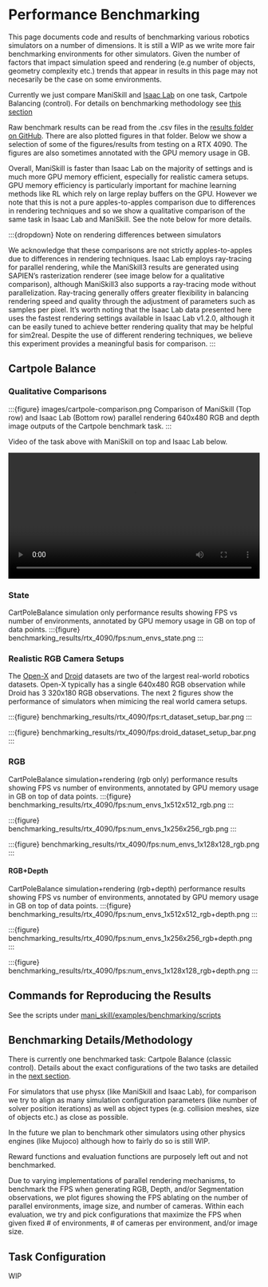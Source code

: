 # Performance Benchmarking

This page documents code and results of benchmarking various robotics simulators on a number of dimensions. It is still a WIP as we write more fair benchmarking environments for other simulators. Given the number of factors that impact simulation speed and rendering (e.g number of objects, geometry complexity etc.) trends that appear in results in this page may not necesarily be the case on some environments.

Currently we just compare ManiSkill and [Isaac Lab](https://github.com/isaac-sim/IsaacLab) on one task, Cartpole Balancing (control). For details on benchmarking methodology see [this section](#benchmarking-detailsmethodology)

Raw benchmark results can be read from the .csv files in the [results folder on GitHub](https://github.com/haosulab/ManiSkill/blob/main/docs/source/user_guide/additional_resources/benchmarking_results). There are also plotted figures in that folder. Below we show a selection of some of the figures/results from testing on a RTX 4090. The figures are also sometimes annotated with the GPU memory usage in GB. 

Overall, ManiSkill is faster than Isaac Lab on the majority of settings and is much more GPU memory efficient, especially for realistic camera setups. GPU memory efficiency is particularly important for machine learning methods like RL which rely on large replay buffers on the GPU. However we note that this is not a pure apples-to-apples comparison due to differences in rendering techniques and so we show a qualitative comparison of the same task in Isaac Lab and ManiSkill. See the note below for more details.

:::{dropdown} Note on rendering differences between simulators

We acknowledge that these comparisons are not strictly apples-to-apples due to differences in rendering techniques. Isaac Lab employs ray-tracing for parallel rendering, while the ManiSkill3 results are generated using SAPIEN’s rasterization renderer (see image below for a qualitative comparison), although
ManiSkill3 also supports a ray-tracing mode without parallelization. Ray-tracing generally offers
greater flexibility in balancing rendering speed and quality through the adjustment of parameters
such as samples per pixel. It’s worth noting that the Isaac Lab data presented here uses the fastest
rendering settings available in Isaac Lab v1.2.0, although it can be easily tuned to achieve better rendering quality that may be
helpful for sim2real. Despite the use of different rendering techniques, we believe this experiment
provides a meaningful basis for comparison.
:::


## Cartpole Balance

### Qualitative Comparisons

:::{figure} images/cartpole-comparison.png
Comparison of ManiSkill (Top row) and Isaac Lab (Bottom row) parallel rendering
640x480 RGB and depth image outputs of the Cartpole benchmark task.
:::

Video of the task above with ManiSkill on top and Isaac Lab below.

<video preload="auto" controls="True" width="100%">
<source src="https://github.com/haosulab/ManiSkill/raw/main/docs/source/_static/videos/performance_benchmark/cartpole_video_comparison_640x480.mp4" type="video/mp4">
</video>


### State

CartPoleBalance simulation only performance results showing FPS vs number of environments, annotated by GPU memory usage in GB on top of data points.
:::{figure} benchmarking_results/rtx_4090/fps:num_envs_state.png
:::

### Realistic RGB Camera Setups

The [Open-X](https://robotics-transformer-x.github.io/) and [Droid](https://droid-dataset.github.io/) datasets are two of the largest real-world robotics datasets. Open-X typically has a single 640x480 RGB observation while Droid has 3 320x180 RGB observations. The next 2 figures show the performance of simulators when mimicing the real world camera setups.

:::{figure} benchmarking_results/rtx_4090/fps:rt_dataset_setup_bar.png
:::

:::{figure} benchmarking_results/rtx_4090/fps:droid_dataset_setup_bar.png
:::

### RGB

CartPoleBalance simulation+rendering (rgb only) performance results showing FPS vs number of environments, annotated by GPU memory usage in GB on top of data points.
:::{figure} benchmarking_results/rtx_4090/fps:num_envs_1x512x512_rgb.png
:::

:::{figure} benchmarking_results/rtx_4090/fps:num_envs_1x256x256_rgb.png
:::

:::{figure} benchmarking_results/rtx_4090/fps:num_envs_1x128x128_rgb.png
:::

#### RGB+Depth

CartPoleBalance simulation+rendering (rgb+depth) performance results showing FPS vs number of environments, annotated by GPU memory usage in GB on top of data points.
:::{figure} benchmarking_results/rtx_4090/fps:num_envs_1x512x512_rgb+depth.png
:::

:::{figure} benchmarking_results/rtx_4090/fps:num_envs_1x256x256_rgb+depth.png
:::

:::{figure} benchmarking_results/rtx_4090/fps:num_envs_1x128x128_rgb+depth.png
:::
## Commands for Reproducing the Results

See the scripts under [mani_skill/examples/benchmarking/scripts](https://github.com/haosulab/ManiSkill/blob/main/mani_skill/examples/benchmarking/scripts)

## Benchmarking Details/Methodology

There is currently one benchmarked task: Cartpole Balance (classic control). Details about the exact configurations of the two tasks are detailed in the [next section](#task-configuration).

For simulators that use physx (like ManiSkill and Isaac Lab), for comparison we try to align as many simulation configuration parameters (like number of solver position iterations) as well as object types (e.g. collision meshes, size of objects etc.) as close as possible.

In the future we plan to benchmark other simulators using other physics engines (like Mujoco) although how to fairly do so is still WIP.

Reward functions and evaluation functions are purposely left out and not benchmarked.

Due to varying implementations of parallel rendering mechanisms, to benchmark the FPS when generating RGB, Depth, and/or Segmentation observations, we plot figures showing the FPS ablating on the number of parallel environments, image size, and number of cameras. Within each evaluation, we try and pick configurations that maximize the FPS when given fixed # of environments, # of cameras per environment, and/or image size.

## Task Configuration

WIP